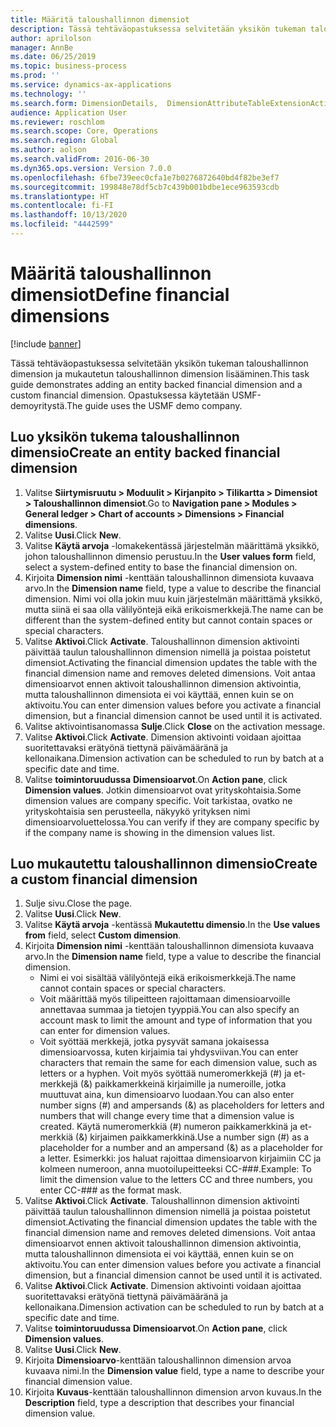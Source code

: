 ```yaml
---
title: Määritä taloushallinnon dimensiot
description: Tässä tehtäväopastuksessa selvitetään yksikön tukeman taloushallinnon dimension ja mukautetun taloushallinnon dimension lisääminen.
author: aprilolson
manager: AnnBe
ms.date: 06/25/2019
ms.topic: business-process
ms.prod: ''
ms.service: dynamics-ax-applications
ms.technology: ''
ms.search.form: DimensionDetails,  DimensionAttributeTableExtensionActivate, DimensionValueDetails
audience: Application User
ms.reviewer: roschlom
ms.search.scope: Core, Operations
ms.search.region: Global
ms.author: aolson
ms.search.validFrom: 2016-06-30
ms.dyn365.ops.version: Version 7.0.0
ms.openlocfilehash: 6fbe739eec0cfa1e7b0276872640bd4f82be3ef7
ms.sourcegitcommit: 199848e78df5cb7c439b001bdbe1ece963593cdb
ms.translationtype: HT
ms.contentlocale: fi-FI
ms.lasthandoff: 10/13/2020
ms.locfileid: "4442599"
---
```

# <a name="define-financial-dimensions"></a><span data-ttu-id="cb4e8-103">Määritä taloushallinnon dimensiot</span><span class="sxs-lookup"><span data-stu-id="cb4e8-103">Define financial dimensions</span></span>

[!include [banner](../../includes/banner.md)]

<span data-ttu-id="cb4e8-104">Tässä tehtäväopastuksessa selvitetään yksikön tukeman taloushallinnon dimension ja mukautetun taloushallinnon dimension lisääminen.</span><span class="sxs-lookup"><span data-stu-id="cb4e8-104">This task guide demonstrates adding an entity backed financial dimension and a custom financial dimension.</span></span>  <span data-ttu-id="cb4e8-105">Opastuksessa käytetään USMF-demoyritystä.</span><span class="sxs-lookup"><span data-stu-id="cb4e8-105">The guide uses the USMF demo company.</span></span>


## <a name="create-an-entity-backed-financial-dimension"></a><span data-ttu-id="cb4e8-106">Luo yksikön tukema taloushallinnon dimensio</span><span class="sxs-lookup"><span data-stu-id="cb4e8-106">Create an entity backed financial dimension</span></span>
1. <span data-ttu-id="cb4e8-107">Valitse **Siirtymisruutu > Moduulit > Kirjanpito > Tilikartta > Dimensiot > Taloushallinnon dimensiot**.</span><span class="sxs-lookup"><span data-stu-id="cb4e8-107">Go to **Navigation pane > Modules > General ledger > Chart of accounts > Dimensions > Financial dimensions**.</span></span>
2. <span data-ttu-id="cb4e8-108">Valitse **Uusi**.</span><span class="sxs-lookup"><span data-stu-id="cb4e8-108">Click **New**.</span></span>
3. <span data-ttu-id="cb4e8-109">Valitse **Käytä arvoja** -lomakekentässä järjestelmän määrittämä yksikkö, johon taloushallinnon dimensio perustuu.</span><span class="sxs-lookup"><span data-stu-id="cb4e8-109">In the **User values form** field, select a system-defined entity to base the financial dimension on.</span></span> 
4. <span data-ttu-id="cb4e8-110">Kirjoita **Dimension nimi** -kenttään taloushallinnon dimensiota kuvaava arvo.</span><span class="sxs-lookup"><span data-stu-id="cb4e8-110">In the **Dimension name** field, type a value to describe the financial dimension.</span></span> <span data-ttu-id="cb4e8-111">Nimi voi olla jokin muu kuin järjestelmän määrittämä yksikkö, mutta siinä ei saa olla välilyöntejä eikä erikoismerkkejä.</span><span class="sxs-lookup"><span data-stu-id="cb4e8-111">The name can be different than the system-defined entity but cannot contain spaces or special characters.</span></span>
5. <span data-ttu-id="cb4e8-112">Valitse **Aktivoi**.</span><span class="sxs-lookup"><span data-stu-id="cb4e8-112">Click **Activate**.</span></span> <span data-ttu-id="cb4e8-113">Taloushallinnon dimension aktivointi päivittää taulun taloushallinnon dimension nimellä ja poistaa poistetut dimensiot.</span><span class="sxs-lookup"><span data-stu-id="cb4e8-113">Activating the financial dimension updates the table with the financial dimension name and removes deleted dimensions.</span></span> <span data-ttu-id="cb4e8-114">Voit antaa dimensioarvot ennen aktivoit taloushallinnon dimension aktivointia, mutta taloushallinnon dimensiota ei voi käyttää, ennen kuin se on aktivoitu.</span><span class="sxs-lookup"><span data-stu-id="cb4e8-114">You can enter dimension values before you activate a financial dimension, but a financial dimension cannot be used until it is activated.</span></span>  
6. <span data-ttu-id="cb4e8-115">Valitse aktivointisanomassa **Sulje**.</span><span class="sxs-lookup"><span data-stu-id="cb4e8-115">Click **Close** on the activation message.</span></span>
7. <span data-ttu-id="cb4e8-116">Valitse **Aktivoi**.</span><span class="sxs-lookup"><span data-stu-id="cb4e8-116">Click **Activate**.</span></span> <span data-ttu-id="cb4e8-117">Dimension aktivointi voidaan ajoittaa suoritettavaksi erätyönä tiettynä päivämääränä ja kellonaikana.</span><span class="sxs-lookup"><span data-stu-id="cb4e8-117">Dimension activation can be scheduled to run by batch at a specific date and time.</span></span>  
8. <span data-ttu-id="cb4e8-118">Valitse **toimintoruudussa** **Dimensioarvot**.</span><span class="sxs-lookup"><span data-stu-id="cb4e8-118">On **Action pane**, click **Dimension values**.</span></span> <span data-ttu-id="cb4e8-119">Jotkin dimensioarvot ovat yrityskohtaisia.</span><span class="sxs-lookup"><span data-stu-id="cb4e8-119">Some dimension values are company specific.</span></span> <span data-ttu-id="cb4e8-120">Voit tarkistaa, ovatko ne yrityskohtaisia sen perusteella, näkyykö yrityksen nimi dimensioarvoluettelossa.</span><span class="sxs-lookup"><span data-stu-id="cb4e8-120">You can verify if they are company specific by if the company name is showing in the dimension values list.</span></span>  

## <a name="create-a-custom-financial-dimension"></a><span data-ttu-id="cb4e8-121">Luo mukautettu taloushallinnon dimensio</span><span class="sxs-lookup"><span data-stu-id="cb4e8-121">Create a custom financial dimension</span></span>
1. <span data-ttu-id="cb4e8-122">Sulje sivu.</span><span class="sxs-lookup"><span data-stu-id="cb4e8-122">Close the page.</span></span>
2. <span data-ttu-id="cb4e8-123">Valitse **Uusi**.</span><span class="sxs-lookup"><span data-stu-id="cb4e8-123">Click **New**.</span></span>
3. <span data-ttu-id="cb4e8-124">Valitse **Käytä arvoja** -kentässä **Mukautettu dimensio**.</span><span class="sxs-lookup"><span data-stu-id="cb4e8-124">In the **Use values from** field, select **Custom dimension**.</span></span>
4. <span data-ttu-id="cb4e8-125">Kirjoita **Dimension nimi** -kenttään taloushallinnon dimensiota kuvaava arvo.</span><span class="sxs-lookup"><span data-stu-id="cb4e8-125">In the **Dimension name** field, type a value to describe the financial dimension.</span></span>
    - <span data-ttu-id="cb4e8-126">Nimi ei voi sisältää välilyöntejä eikä erikoismerkkejä.</span><span class="sxs-lookup"><span data-stu-id="cb4e8-126">The name cannot contain spaces or special characters.</span></span>  
    - <span data-ttu-id="cb4e8-127">Voit määrittää myös tilipeitteen rajoittamaan dimensioarvoille annettavaa summaa ja tietojen tyyppiä.</span><span class="sxs-lookup"><span data-stu-id="cb4e8-127">You can also specify an account mask to limit the amount and type of information that you can enter for dimension values.</span></span>   
    - <span data-ttu-id="cb4e8-128">Voit syöttää merkkejä, jotka pysyvät samana jokaisessa dimensioarvossa, kuten kirjaimia tai yhdysviivan.</span><span class="sxs-lookup"><span data-stu-id="cb4e8-128">You can enter characters that remain the same for each dimension value, such as letters or a hyphen.</span></span> <span data-ttu-id="cb4e8-129">Voit myös syöttää numeromerkkejä (#) ja et-merkkejä (&) paikkamerkkeinä kirjaimille ja numeroille, jotka muuttuvat aina, kun dimensioarvo luodaan.</span><span class="sxs-lookup"><span data-stu-id="cb4e8-129">You can also enter number signs (#) and ampersands (&) as placeholders for letters and numbers that will change every time that a dimension value is created.</span></span> <span data-ttu-id="cb4e8-130">Käytä numeromerkkiä (#) numeron paikkamerkkinä ja et-merkkiä (&) kirjaimen paikkamerkkinä.</span><span class="sxs-lookup"><span data-stu-id="cb4e8-130">Use a number sign (#) as a placeholder for a number and an ampersand (&) as a placeholder for a letter.</span></span>  <span data-ttu-id="cb4e8-131">Esimerkki: jos haluat rajoittaa dimensioarvon kirjaimiin CC ja kolmeen numeroon, anna muotoilupeitteeksi CC-###.</span><span class="sxs-lookup"><span data-stu-id="cb4e8-131">Example: To limit the dimension value to the letters CC and three numbers, you enter CC-### as the format mask.</span></span>  
5. <span data-ttu-id="cb4e8-132">Valitse **Aktivoi**.</span><span class="sxs-lookup"><span data-stu-id="cb4e8-132">Click **Activate**.</span></span> <span data-ttu-id="cb4e8-133">Taloushallinnon dimension aktivointi päivittää taulun taloushallinnon dimension nimellä ja poistaa poistetut dimensiot.</span><span class="sxs-lookup"><span data-stu-id="cb4e8-133">Activating the financial dimension updates the table with the financial dimension name and removes deleted dimensions.</span></span> <span data-ttu-id="cb4e8-134">Voit antaa dimensioarvot ennen aktivoit taloushallinnon dimension aktivointia, mutta taloushallinnon dimensiota ei voi käyttää, ennen kuin se on aktivoitu.</span><span class="sxs-lookup"><span data-stu-id="cb4e8-134">You can enter dimension values before you activate a financial dimension, but a financial dimension cannot be used until it is activated.</span></span>     
6. <span data-ttu-id="cb4e8-135">Valitse **Aktivoi**.</span><span class="sxs-lookup"><span data-stu-id="cb4e8-135">Click **Activate**.</span></span> <span data-ttu-id="cb4e8-136">Dimension aktivointi voidaan ajoittaa suoritettavaksi erätyönä tiettynä päivämääränä ja kellonaikana.</span><span class="sxs-lookup"><span data-stu-id="cb4e8-136">Dimension activation can be scheduled to run by batch at a specific date and time.</span></span>      
7. <span data-ttu-id="cb4e8-137">Valitse **toimintoruudussa** **Dimensioarvot**.</span><span class="sxs-lookup"><span data-stu-id="cb4e8-137">On **Action pane**, click **Dimension values**.</span></span>
8. <span data-ttu-id="cb4e8-138">Valitse **Uusi**.</span><span class="sxs-lookup"><span data-stu-id="cb4e8-138">Click **New**.</span></span>
9. <span data-ttu-id="cb4e8-139">Kirjoita **Dimensioarvo**-kenttään taloushallinnon dimension arvoa kuvaava nimi.</span><span class="sxs-lookup"><span data-stu-id="cb4e8-139">In the **Dimension value** field, type a name to describe your financial dimension value.</span></span>
10. <span data-ttu-id="cb4e8-140">Kirjoita **Kuvaus**-kenttään taloushallinnon dimension arvon kuvaus.</span><span class="sxs-lookup"><span data-stu-id="cb4e8-140">In the **Description** field, type a description that describes your financial dimension value.</span></span>


